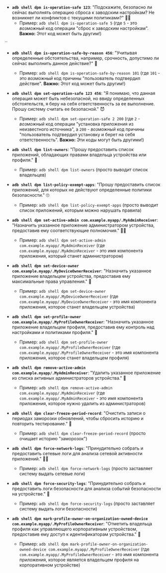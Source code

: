 *   **`adb shell dpm is-operation-safe 123`**: "Подскажите, безопасно ли сейчас выполнять операцию сброса к заводским настройкам? Не возникнет ли конфликтов с текущими политиками?" 🤷‍♂️
    *   Пример: `adb shell dpm is-operation-safe 5` (где `5` - это *возможный* код операции "сброс к заводским настройкам". **Важно:** Этот код может быть другим!)

``
*   **`adb shell dpm is-operation-safe-by-reason 456`**: "Учитывая определенные обстоятельства, например, срочность, допустимо ли сейчас выполнить данное действие?" 🤨
    *   Пример: `adb shell dpm is-operation-safe-by-reason 101` (где `101` - это *возможный* код причины "пользователь подтвердил действие". **Важно:** Этот код может быть другим!)


*   **`adb shell dpm set-operation-safe 123 456`**: "Я понимаю, что данная операция может быть небезопасной, но ввиду определенных обстоятельств, я беру на себя ответственность за ее выполнение. Прошу систему считать ее безопасной." 😈
    *   Пример: `adb shell dpm set-operation-safe 2 200` (где `2` - *возможный* код операции "установка приложения из неизвестного источника", а `200` - *возможный* код причины "пользователь подтвердил установку и берет на себя ответственность". **Важно:** Эти коды могут быть другими!)


*   **`adb shell dpm list-owners`**: "Прошу предоставить список приложений, обладающих правами владельца устройства или профиля." 🧐
    *   Пример: `adb shell dpm list-owners` (просто выводит список владельцев)


*   **`adb shell dpm list-policy-exempt-apps`**: "Прошу предоставить список приложений, для которых не действуют определенные политики безопасности." 🙄
    *   Пример: `adb shell dpm list-policy-exempt-apps` (просто выводит список приложений, которым можно нарушать правила)


*   **`adb shell dpm set-active-admin com.example.myapp/.MyAdminReceiver`**: "Назначить указанное приложение администратором устройства, предоставив ему соответствующие полномочия." 👮‍♂️
    *   Пример: `adb shell dpm set-active-admin com.example.myapp/.MyAdminReceiver` (где `com.example.myapp/.MyAdminReceiver` - это имя компонента приложения, который станет администратором)


*   **`adb shell dpm set-device-owner com.example.myapp/.MyDeviceOwnerReceiver`**: "Назначить указанное приложение владельцем устройства, предоставив ему максимальные права управления." 👑
    *   Пример: `adb shell dpm set-device-owner com.example.myapp/.MyDeviceOwnerReceiver` (где `com.example.myapp/.MyDeviceOwnerReceiver` - это имя компонента приложения, которое станет владельцем устройства)


*   **`adb shell dpm set-profile-owner com.example.myapp/.MyProfileOwnerReceiver`**: "Назначить указанное приложение владельцем профиля, предоставив ему контроль над настройками и политиками профиля." 💼
    *   Пример: `adb shell dpm set-profile-owner com.example.myapp/.MyProfileOwnerReceiver` (где `com.example.myapp/.MyProfileOwnerReceiver` - это имя компонента приложения, которое станет владельцем профиля)


*   **`adb shell dpm remove-active-admin com.example.myapp/.MyAdminReceiver`**: "Удалить указанное приложение из списка активных администраторов устройства." 🚪
    *   Пример: `adb shell dpm remove-active-admin com.example.myapp/.MyAdminReceiver` (где `com.example.myapp/.MyAdminReceiver` - это имя компонента приложения, которое нужно удалить из администраторов)


*   **`adb shell dpm clear-freeze-period-record`**: "Очистить записи о периодах заморозки обновлений, чтобы сбросить историю и повторить тестирование." 🔄
    *   Пример: `adb shell dpm clear-freeze-period-record` (просто очищает историю "заморозок")


*   **`adb shell dpm force-network-logs`**: "Принудительно собрать и предоставить сетевые логи для анализа сетевой активности приложений." 🕵️‍♂️
    *   Пример: `adb shell dpm force-network-logs` (просто заставляет систему выдать сетевые логи)


*   **`adb shell dpm force-security-logs`**: "Принудительно собрать и предоставить логи безопасности для анализа событий безопасности на устройстве." 🚨
    *   Пример: `adb shell dpm force-security-logs` (просто заставляет систему выдать логи безопасности)


*   **`adb shell dpm mark-profile-owner-on-organization-owned-device com.example.myapp/.MyProfileOwnerReceiver`**: "Отметить владельца профиля как управляющего корпоративным устройством, предоставив ему доступ к идентификаторам устройства." 🤝
    *   Пример: `adb shell dpm mark-profile-owner-on-organization-owned-device com.example.myapp/.MyProfileOwnerReceiver` (где `com.example.myapp/.MyProfileOwnerReceiver` - это имя компонента приложения, которое является владельцем профиля на корпоративном устройстве)
